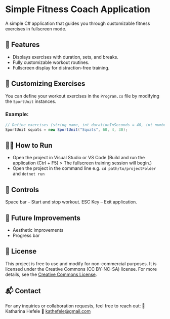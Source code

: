 # Simple Fitness Coach Application  

A simple C# application that guides you through customizable fitness exercises in fullscreen mode.  

## 🚀 Features  
- Displays exercises with duration, sets, and breaks.  
- Fully customizable workout routines.  
- Fullscreen display for distraction-free training.  

## 🔧 Customizing Exercises  
You can define your workout exercises in the `Program.cs` file by modifying the `SportUnit` instances.  

### Example:  
```csharp
// Define exercises (string name, int durationInSeconds = 40, int numberOfSets = 3, int pauseBetweenSets = 20)
SportUnit squats = new SportUnit("Squats", 60, 4, 30);
```

## 🏃‍♂️ How to Run
- Open the project in Visual Studio or VS Code (Build and run the application (Ctrl + F5) > The fullscreen training session will begin.)
- Open the project in the command line e.g. `cd path/to/projectFolder` and `dotnet run`

## 🔑 Controls
Space bar – Start and stop workout.
ESC Key – Exit application.

## 📌 Future Improvements
- Aesthetic improvements
- Progress bar

## 📜 License
This project is free to use and modify for non-commercial purposes. It is licensed under the Creative Commons (CC BY-NC-SA) license.
For more details, see the [Creative Commons License](https://creativecommons.org/licenses/by-nc-sa/4.0/).

## 📬 Contact
For any inquiries or collaboration requests, feel free to reach out:
👤 Katharina Hefele
📧 [kathefele@gmail.com](kathefele@gmail.com)
